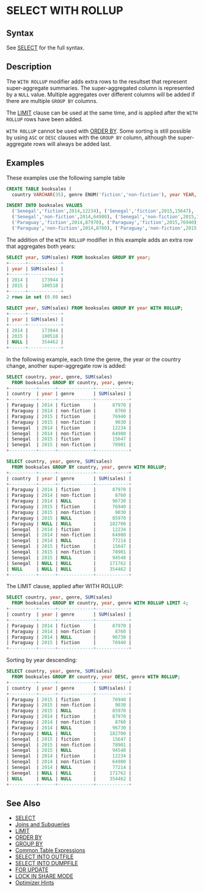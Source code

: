 # SELECT WITH ROLLUP

## Syntax

See [SELECT](/sql-statements-structure/sql-statements/data-manipulation/selecting-data/select/) for the full syntax.

## Description

The `WITH ROLLUP` modifier adds extra rows to the resultset that represent super-aggregate summaries. The super-aggregated column is represented by a `NULL` value. Multiple aggregates over different columns will be added if there are multiple `GROUP BY` columns.

The [LIMIT](/sql-statements-structure/sql-statements/data-manipulation/selecting-data/limit/) clause can be used at the same time, and is applied after the `WITH ROLLUP` rows have been added.

`WITH ROLLUP` cannot be used with [ORDER BY](/sql-statements-structure/sql-statements/data-manipulation/selecting-data/order-by/). Some sorting is still possible by using `ASC` or `DESC` clauses with the `GROUP BY` column, although the super-aggregate rows will always be added last.

## Examples

These examples use the following sample table

```sql
CREATE TABLE booksales ( 
  country VARCHAR(35), genre ENUM('fiction','non-fiction'), year YEAR, sales INT);

INSERT INTO booksales VALUES
  ('Senegal','fiction',2014,12234), ('Senegal','fiction',2015,15647),
  ('Senegal','non-fiction',2014,64980), ('Senegal','non-fiction',2015,78901),
  ('Paraguay','fiction',2014,87970), ('Paraguay','fiction',2015,76940),
  ('Paraguay','non-fiction',2014,8760), ('Paraguay','non-fiction',2015,9030);
```

The addition of the `WITH ROLLUP` modifier in this example adds an extra row that aggregates both years:

```sql
SELECT year, SUM(sales) FROM booksales GROUP BY year;
+------+------------+
| year | SUM(sales) |
+------+------------+
| 2014 |     173944 |
| 2015 |     180518 |
+------+------------+
2 rows in set (0.08 sec)

SELECT year, SUM(sales) FROM booksales GROUP BY year WITH ROLLUP;
+------+------------+
| year | SUM(sales) |
+------+------------+
| 2014 |     173944 |
| 2015 |     180518 |
| NULL |     354462 |
+------+------------+
```

In the following example, each time the genre, the year or the country change, another super-aggregate row is added:

```sql
SELECT country, year, genre, SUM(sales) 
  FROM booksales GROUP BY country, year, genre;
+----------+------+-------------+------------+
| country  | year | genre       | SUM(sales) |
+----------+------+-------------+------------+
| Paraguay | 2014 | fiction     |      87970 |
| Paraguay | 2014 | non-fiction |       8760 |
| Paraguay | 2015 | fiction     |      76940 |
| Paraguay | 2015 | non-fiction |       9030 |
| Senegal  | 2014 | fiction     |      12234 |
| Senegal  | 2014 | non-fiction |      64980 |
| Senegal  | 2015 | fiction     |      15647 |
| Senegal  | 2015 | non-fiction |      78901 |
+----------+------+-------------+------------+

SELECT country, year, genre, SUM(sales) 
  FROM booksales GROUP BY country, year, genre WITH ROLLUP;
+----------+------+-------------+------------+
| country  | year | genre       | SUM(sales) |
+----------+------+-------------+------------+
| Paraguay | 2014 | fiction     |      87970 |
| Paraguay | 2014 | non-fiction |       8760 |
| Paraguay | 2014 | NULL        |      96730 |
| Paraguay | 2015 | fiction     |      76940 |
| Paraguay | 2015 | non-fiction |       9030 |
| Paraguay | 2015 | NULL        |      85970 |
| Paraguay | NULL | NULL        |     182700 |
| Senegal  | 2014 | fiction     |      12234 |
| Senegal  | 2014 | non-fiction |      64980 |
| Senegal  | 2014 | NULL        |      77214 |
| Senegal  | 2015 | fiction     |      15647 |
| Senegal  | 2015 | non-fiction |      78901 |
| Senegal  | 2015 | NULL        |      94548 |
| Senegal  | NULL | NULL        |     171762 |
| NULL     | NULL | NULL        |     354462 |
+----------+------+-------------+------------+
```

The LIMIT clause, applied after WITH ROLLUP:

```sql
SELECT country, year, genre, SUM(sales) 
  FROM booksales GROUP BY country, year, genre WITH ROLLUP LIMIT 4;
+----------+------+-------------+------------+
| country  | year | genre       | SUM(sales) |
+----------+------+-------------+------------+
| Paraguay | 2014 | fiction     |      87970 |
| Paraguay | 2014 | non-fiction |       8760 |
| Paraguay | 2014 | NULL        |      96730 |
| Paraguay | 2015 | fiction     |      76940 |
+----------+------+-------------+------------+
```

Sorting by year descending:

```sql
SELECT country, year, genre, SUM(sales) 
  FROM booksales GROUP BY country, year DESC, genre WITH ROLLUP;
+----------+------+-------------+------------+
| country  | year | genre       | SUM(sales) |
+----------+------+-------------+------------+
| Paraguay | 2015 | fiction     |      76940 |
| Paraguay | 2015 | non-fiction |       9030 |
| Paraguay | 2015 | NULL        |      85970 |
| Paraguay | 2014 | fiction     |      87970 |
| Paraguay | 2014 | non-fiction |       8760 |
| Paraguay | 2014 | NULL        |      96730 |
| Paraguay | NULL | NULL        |     182700 |
| Senegal  | 2015 | fiction     |      15647 |
| Senegal  | 2015 | non-fiction |      78901 |
| Senegal  | 2015 | NULL        |      94548 |
| Senegal  | 2014 | fiction     |      12234 |
| Senegal  | 2014 | non-fiction |      64980 |
| Senegal  | 2014 | NULL        |      77214 |
| Senegal  | NULL | NULL        |     171762 |
| NULL     | NULL | NULL        |     354462 |
+----------+------+-------------+------------+
```

## See Also

- [SELECT](/sql-statements-structure/sql-statements/data-manipulation/selecting-data/select/)
- [Joins and Subqueries](/sql-statements-structure/sql-statements/data-manipulation/selecting-data/joins-subqueries/)
- [LIMIT](/sql-statements-structure/sql-statements/data-manipulation/selecting-data/limit/)
- [ORDER BY](/sql-statements-structure/sql-statements/data-manipulation/selecting-data/order-by/)
- [GROUP BY](/sql-statements-structure/sql-statements/data-manipulation/selecting-data/group-by/)
- [Common Table Expressions](/sql-statements-structure/sql-statements/data-manipulation/selecting-data/common-table-expressions/)
- [SELECT INTO OUTFILE](/sql-statements-structure/sql-statements/data-manipulation/selecting-data/select-into-outfile/)
- [SELECT INTO DUMPFILE](/sql-statements-structure/sql-statements/data-manipulation/selecting-data/select-into-dumpfile/)
- [FOR UPDATE](/sql-statements-structure/sql-statements/data-manipulation/selecting-data/for-update/)
- [LOCK IN SHARE MODE](/sql-statements-structure/sql-statements/data-manipulation/selecting-data/lock-in-share-mode/)
- [Optimizer Hints](/sql-statements-structure/sql-statements/data-manipulation/selecting-data/optimizer-hints/)